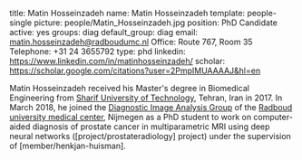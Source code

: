 title: Matin Hosseinzadeh
name: Matin Hosseinzadeh
template: people-single
picture: people/Matin_Hosseinzadeh.jpg
position: PhD Candidate
active: yes
groups: diag
default_group: diag
email: matin.hosseinzadeh@radboudumc.nl
Office: Route 767, Room 35
Telephone: +31 24 3655792
type: phd
linkedin: https://www.linkedin.com/in/matinhosseinzadeh/
scholar: https://scholar.google.com/citations?user=2PmpIMUAAAAJ&hl=en


Matin Hosseinzadeh received his Master's degree in Biomedical Engineering from [Sharif University of Technology](http://www.en.sharif.edu/), Tehran, Iran in 2017. In March 2018, he joined the [Diagnostic Image Analysis Group](http://www.diagnijmegen.nl/) of the [Radboud university medical center](https://www.radboudumc.nl/research), Nijmegen as a PhD student to work on computer-aided diagnosis of prostate cancer in multiparametric MRI using deep neural networks ([project/prostateradiology] project) under the supervision of [member/henkjan-huisman]. 

